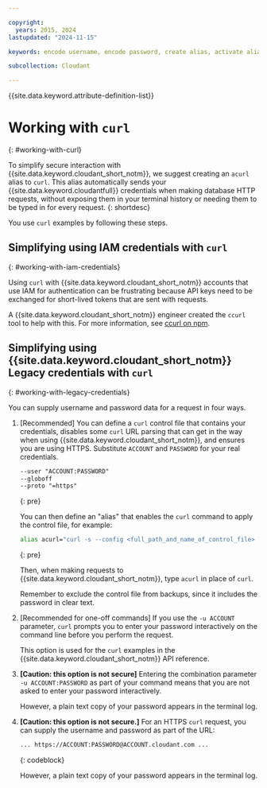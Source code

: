 ```yaml
---

copyright:
  years: 2015, 2024
lastupdated: "2024-11-15"

keywords: encode username, encode password, create alias, activate alias, test acurl, acurl

subcollection: Cloudant

---
```


{{site.data.keyword.attribute-definition-list}}

# Working with `curl`
{: #working-with-curl}

To simplify secure interaction with {{site.data.keyword.cloudant_short_notm}}, we suggest creating
an `acurl` alias to `curl`. This alias automatically sends your
{{site.data.keyword.cloudantfull}} credentials when making database HTTP
requests, without exposing them in your terminal history or needing them to be
typed in for every request.
{: shortdesc}

You use `curl` examples by following these steps.

## Simplifying using IAM credentials with `curl`
{: #working-with-iam-credentials}

Using `curl` with {{site.data.keyword.cloudant_short_notm}} accounts that use IAM for authentication can be
frustrating because API keys need to be exchanged for short-lived tokens that
are sent with requests.

A {{site.data.keyword.cloudant_short_notm}} engineer created the `ccurl` tool to help with this. For more information, see [ccurl on npm](https://www.npmjs.com/package/ccurl).


## Simplifying using {{site.data.keyword.cloudant_short_notm}} Legacy credentials with `curl`
{: #working-with-legacy-credentials}

You can supply username and password data for a request in four ways.

1. [Recommended] You can define a `curl` control file that contains your credentials, disables some `curl` URL parsing that can get in the way when using {{site.data.keyword.cloudant_short_notm}}, and ensures you are using HTTPS. Substitute `ACCOUNT` and `PASSWORD` for your real credentials.

	```txt
	--user "ACCOUNT:PASSWORD"
	--globoff
	--proto "=https"
	```
	{: pre}


	You can then define an "alias" that enables the `curl` command to apply the control file, for example:

	```sh
	alias acurl="curl -s --config <full_path_and_name_of_control_file> "
	```
	{: pre}

	Then, when making requests to {{site.data.keyword.cloudant_short_notm}}, type `acurl` in place of `curl`.

	Remember to exclude the control file from backups, since it includes the password in clear text.

2. [Recommended for one-off commands] If you use the `-u ACCOUNT` parameter, `curl` prompts you to enter your password interactively on the command line before you perform the request.

	This option is used for the `curl` examples in the {{site.data.keyword.cloudant_short_notm}} API reference.


3.	**[Caution: this option is not secure]** Entering the combination parameter `-u ACCOUNT:PASSWORD` as part of your command means that you are not asked to enter your password interactively.

	However, a plain text copy of your password appears in the terminal log.

4.	**[Caution: this option is not secure.]** For an HTTPS `curl` request, you can supply the username and password as part of the URL:

    ```txt
	... https://ACCOUNT:PASSWORD@ACCOUNT.cloudant.com ...
	```
	{: codeblock}

	However, a plain text copy of your password appears in the terminal log.
